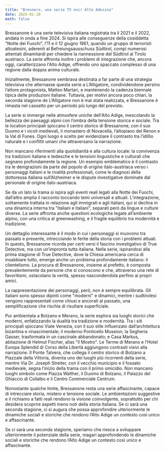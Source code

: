 ```yaml
---
title: "Brennero, una serie TV noir Alto Adesina"
date: 2025-01-10
math: false
---
```


Bressanone è una serie televisiva italiana registrata tra il 2021 e il 2022, andata in onda a fine 2024. Si ispira alle conseguenze della cosiddetta "Notte dei Fuochi", l’11 e il 12 giugno 1961, quando un gruppo di terroristi altoatesini, aderenti al Befreiungsausschuss Südtirol, compì numerosi attentati dinamitardi per chiedere la riannessione del Südtirol al Tirolo austriaco. La serie affronta inoltre i problemi di integrazione che, ancora oggi, caratterizzano l'Alto Adige, offrendo uno spaccato complesso di una regione dalla doppia anima culturale.

Inizialmente, Bressanone sembrava destinata a far parte di una strategia televisiva che alternasse questa serie a L’Alligatore, condividendone persino l’attore protagonista, Matteo Martari, e mantenendo la cadenza biennale tipica delle produzioni italiane. Tuttavia, per motivi ancora poco chiari, la seconda stagione de L’Alligatore non è mai stata realizzata, e Bressanone è rimasta nel cassetto per un periodo più lungo del previsto.

La serie si immerge nelle atmosfere uniche dell'Alto Adige, mescolando la bellezza dei paesaggi alpini con l’ombra della tensione storica e sociale. Tra le location principali spiccano il centro storico di Bressanone, con il suo Duomo e i vicoli medievali, il monastero di Novacella, l’altopiano del Renon e la Val di Funes. Ogni luogo è scelto per evidenziare il contrasto tra l’idillio naturale e i conflitti umani che attraversano la narrazione.

Non mancano riferimenti alla quotidianità e alla cultura locale: la convivenza tra tradizioni italiane e tedesche e le tensioni linguistiche e culturali che segnano profondamente la regione. Un esempio emblematico è il contrasto tra le denigrazioni da parte del popolo di origine italo-austriaca verso i personaggi italiani e le rivalità professionali, come le diagnosi della dottoressa italiana sull’Alzheimer e le dispute investigative dominate dal personale di origine italo-austriaca.

Se da un lato la trama si ispira agli eventi reali legati alla Notte dei Fuochi, dall’altro amplia il racconto toccando temi universali e attuali. L’integrazione, solitamente trattata in relazione agli immigrati e agli italiani, qui si declina in una dinamica interna tra "italiani e italiani", separati però da lingue e culture diverse. La serie affronta anche questioni ecologiche legate all’ambiente alpino, con una critica al greenwashing, e il fragile equilibrio tra modernità e tradizione.

Un dettaglio interessante è il modo in cui i personaggi si muovono tra passato e presente, intrecciando le ferite della storia con i problemi attuali. In questo, Bressanone ricorda per certi versi il fascino investigativo di True Detective, ma con un’impronta tutta italiana. Nella serie, ispirandosi alla prima stagione di True Detective, dove la Chiesa americana cerca di insabbiare tutto, emerge anche un problema profondamente italiano: il clientelismo. La procura di Bressanone, insieme al prefetto, è composta prevalentemente da persone che si conoscono e che, attraverso una rete di favoritismi, ostacolano la verità, spesso nascondendola perfino ai propri amici.

La rappresentazione dei personaggi, però, non è sempre equilibrata. Gli italiani sono spesso dipinti come "moderni" e dinamici, mentre i sudtirolesi vengono rappresentati come chiusi e ancorati al passato, una semplificazione che rischia di risultare superficiale.

Pur ambientata a Bolzano e Merano, la serie esplora sia luoghi storici che moderni, enfatizzando la dualità tra tradizione e modernità. Tra i siti principali spiccano Viale Venezia, con il suo stile influenzato dall’architettura bizantina e rinascimentale; il moderno Ponticello Museion; la Segheria Gasser, trasformata in un cascinale abbandonato; e Casa Markus, abitazione di Helmut Fischer, alias "il Mostro". Le Terme di Merano e l’Hotel Europa Splendid di Corso della Libertà aggiungono contrasti visivi alla narrazione. Il Ponte Talvera, che collega il centro storico di Bolzano a Piazzale della Vittoria, diventa uno dei luoghi più ricorrenti della serie, mentre Via Dr. Joseph Streiter, con il vecchio municipio e il fossato medievale, segna l’inizio della trama con il primo omicidio. Non mancano luoghi simbolo come Piazza Walther, il Duomo di Bolzano, il Palazzo del Ghiaccio di Collalbo e il Centro Commerciale Centrum.

Nonostante qualche limite, Bressanone resta una serie affascinante, capace di intrecciare storia, mistero e tensione sociale. Le ambientazioni suggestive e il richiamo a fatti reali rendono la visione coinvolgente, soprattutto per chi desidera scoprire aspetti meno noti della storia italiana. Se ci sarà una seconda stagione, ci si augura che possa approfondire ulteriormente le dinamiche sociali e storiche che rendono l’Alto Adige un contesto così unico e affascinante.

Se ci sarà una seconda stagione, speriamo che riesca a sviluppare ulteriormente il potenziale della serie, magari approfondendo le dinamiche sociali e storiche che rendono l’Alto Adige un contesto così unico e affascinante.

